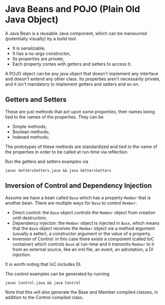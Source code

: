 # Java Beans and POJO (Plain Old Java Object)

A Java Bean is a reusable Java component, which can be maneuvred (potentially visually) by a build tool.

- It is serializable;
- It has a no-args constructor;
- Its properties are private;
- Each property comes with getters and setters to access it.

A POJO object can be any java object that doesn't implement any interface and doesn't extend any other class. Its properties aren't necessarily private, and it isn't mandatory to implement getters and satters and so on.

## Getters and Setters

These are just methods that act upon some properties, their names being tied to the names of the properties. They can be

- Simple methods;
- Boolean methods;
- Indexed methods;

The prototypes of these methods are standardized and tied to the name of the properties in order to be called at run-time via reflection.

Run the getters and setters examples via

```
javac GettersSetters.java && java GettersSetters
```

## Inversion of Control and Dependency Injection

Assume we have a bean called `Base` which has a property `Member` that is another bean. There are multiple ways for `Base` to control `Member`:

- Direct control: the `Base` object controls the `Member` object from creation until destruction;
- Dependency injecton: the `Member` object is injected in `Base`, which means that the `Base` object receives the `Member` object via a method argument (usually a setter), a constructor argument or the value of a property.
- Inversion of Control: in this case there exists a component (called IoC container) which controls `Base` at run-time and it transmits `Member` to it from an external source, like an xml file, an event, an adnotation, a DI injection.

It is worth noting that IoC includes DI.

The control examples can be generated by running 

```
javac Control.java && java Control
```

Note that this will also generate the Base and Member compiled classes, in addition to the Control compiled class.
